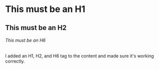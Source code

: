 # This must be an H1
## This must be an H2
###### This must be an H6

I added an H1, H2, and H6 tag to the content and made sure it's working correctly. 

